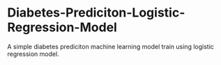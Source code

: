 # Diabetes-Prediciton-Logistic-Regression-Model
A simple diabetes prediciton machine learning model train using logistic regression model.
